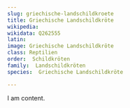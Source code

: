 ```yaml
---
slug: griechische-landschildkroete
title: Griechische Landschildkröte
wikipedia: 
wikidata: Q262555
latin:
image: Griechische Landschildkröte
class: Reptilien
order:  Schildkröten
family:  Landschildkröten
species:  Griechische Landschildkröte

---
```


I am content.
